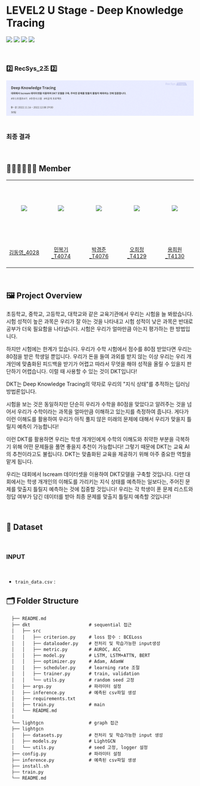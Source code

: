 # LEVEL2 U Stage - Deep Knowledge Tracing

<img src="https://img.shields.io/badge/Ubuntu-E95420?style=flat-square&logo=Ubuntu&logoColor=white"> <img src="https://img.shields.io/badge/Python-3776AB?style=flat-square&logo=Python&logoColor=white"> <img src="https://img.shields.io/badge/Pytorch-EE4C2C?style=flat-square&logo=Pytorch&logoColor=white"> <img src="https://img.shields.io/badge/Numpy-013243?style=flat-square&logo=Numpy&logoColor=white">

&nbsp;
### 2️⃣ RecSys_2조 2️⃣
![image](img/%E1%84%87%E1%85%A2%E1%84%82%E1%85%A5.png)
&nbsp;

###  최종 결과


&nbsp;

## 🙋🏻‍♂️🙋🏻‍♀️  Member
<table align="center">
  <tr height="155px">
    <td align="center" width="150px">
      <a href="https://github.com/ktasha45"><img src="https://avatars.githubusercontent.com/ktasha45"/></a>
    </td>
    <td align="center" width="150px">
      <a href="https://github.com/NIckmin96"><img src="https://avatars.githubusercontent.com/NIckmin96"/></a>
    </td>
    <td align="center" width="150px">
      <a href="https://github.com/parkkyungjun"><img src="https://avatars.githubusercontent.com/parkkyungjun"/></a>
    </td>
    <td align="center" width="150px">
      <a href="https://github.com/HeeJeongOh"><img src="https://avatars.githubusercontent.com/HeeJeongOh"/></a>
    </td>
    <td align="center" width="150px">
      <a href="https://github.com/yhw991228"><img src="https://avatars.githubusercontent.com/yhw991228"/></a>
    </td>
  </tr>
  <tr height="80px">
    <td align="center" width="150px">
      <a href="https://github.com/ktasha45">김동영_4028</a>
    </td>
    <td align="center" width="150px">
      <a href="https://github.com/NIckmin96">민복기_T4074</a>
    </td>
    <td align="center" width="150px">
      <a href="https://github.com/parkkyungjun">박경준_T4076</a>
    </td>
    <td align="center" width="150px">
      <a href="https://github.com/HeeJeongOh">오희정_T4129</a>
    </td>
    <td align="center" width="150px">
      <a href="https://github.com/yhw991228">용희원_T4130</a>
    </td>
  </tr>
</table>
&nbsp;

## 🖼️ Project Overview

초등학교, 중학교, 고등학교, 대학교와 같은 교육기관에서 우리는 시험을 늘 봐왔습니다. 시험 성적이 높은 과목은 우리가 잘 아는 것을 나타내고 시험 성적이 낮은 과목은 반대로 공부가 더욱 필요함을 나타냅니다. 시험은 우리가 얼마만큼 아는지 평가하는 한 방법입니다.

하지만 시험에는 한계가 있습니다. 우리가 수학 시험에서 점수를 80점 받았다면 우리는 80점을 받은 학생일 뿐입니다. 우리가 돈을 들여 과외를 받지 않는 이상 우리는 우리 개개인에 맞춤화된 피드백을 받기가 어렵고 따라서 무엇을 해야 성적을 올릴 수 있을지 판단하기 어렵습니다. 이럴 때 사용할 수 있는 것이 DKT입니다!

DKT는 Deep Knowledge Tracing의 약자로 우리의 "지식 상태"를 추적하는 딥러닝 방법론입니다.

시험을 보는 것은 동일하지만 단순히 우리가 수학을 80점을 맞았다고 알려주는 것을 넘어서 우리가 수학이라는 과목을 얼마만큼 이해하고 있는지를 측정하여 줍니다. 게다가 이런 이해도를 활용하여 우리가 아직 풀지 않은 미래의 문제에 대해서 우리가 맞을지 틀릴지 예측이 가능합니다!

이런 DKT를 활용하면 우리는 학생 개개인에게 수학의 이해도와 취약한 부분을 극복하기 위해 어떤 문제들을 풀면 좋을지 추천이 가능합니다! 그렇기 때문에 DKT는 교육 AI의 추천이라고도 불립니다. DKT는 맞춤화된 교육을 제공하기 위해 아주 중요한 역할을 맡게 됩니다.

우리는 대회에서 Iscream 데이터셋을 이용하여 DKT모델을 구축할 것입니다. 다만 대회에서는 학생 개개인의 이해도를 가리키는 지식 상태를 예측하는 일보다는, 주어진 문제를 맞출지 틀릴지 예측하는 것에 집중할 것입니다! 우리는 각 학생이 푼 문제 리스트와 정답 여부가 담긴 데이터를 받아 최종 문제를 맞출지 틀릴지 예측할 것입니다!


&nbsp;

## 📀 Dataset
&nbsp; 
### INPUT
&nbsp; 

- ```train_data.csv``` : 
&nbsp; 



## 🗂️ Folder Structure

  ```
    ├── README.md
    ├── dkt                      # sequential 접근
    │   ├── src
    │   │   ├── criterion.py     # loss 함수 : BCELoss
    │   │   ├── dataloader.py    # 전처리 및 학습가능한 input생성
    │   │   ├── metric.py        # AUROC, ACC
    │   │   ├── model.py         # LSTM, LSTM+ATTN, BERT
    │   │   ├── optimizer.py     # Adam, AdamW
    │   │   ├── scheduler.py     # learning rate 조절
    │   │   ├── trainer.py       # train, validation
    │   │   └── utils.py         # random seed 고정
    │   ├── args.py              # 파라미터 설정
    │   ├── inference.py         # 예측된 csv파일 생성
    │   ├── requirements.txt
    │   ├── train.py             # main
    │   └── README.md
    |
    └── lightgcn                 # graph 접근
    ├── lightgcn
    │   ├── datasets.py          # 전처리 및 학습가능한 input 생성
    │   ├── models.py            # LightGCN
    │   └── utils.py             # seed 고정, logger 설정
    ├── config.py                # 파라미터 설정
    ├── inference.py             # 예측된 csv파일 생셩
    ├── install.sh
    ├── train.py
    └── README.md
  ```
